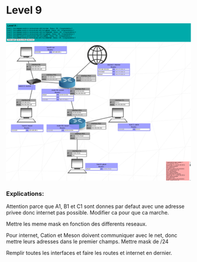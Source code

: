 # Level 9

![level9](https://github.com/Melodycherry/NetPractice/blob/main/img/level9.png)  

### Explications:  

Attention parce que A1, B1 et C1 sont donnes par defaut avec une adresse privee donc internet pas possible. Modifier ca pour que ca marche.  

Mettre les meme mask en fonction des differents reseaux. 

Pour internet, Cation et Meson doivent communiquer avec le net, donc mettre leurs adresses dans le premier champs. Mettre mask de /24  

Remplir toutes les interfaces et faire les routes et internet en dernier.  
